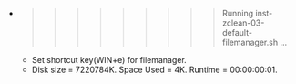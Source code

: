 * >>>>>>>>> Running inst-zclean-03-default-filemanager.sh ...
  * Set shortcut key(WIN+e) for filemanager.
  * Disk size = 7220784K. Space Used = 4K. Runtime = 00:00:00:01.
